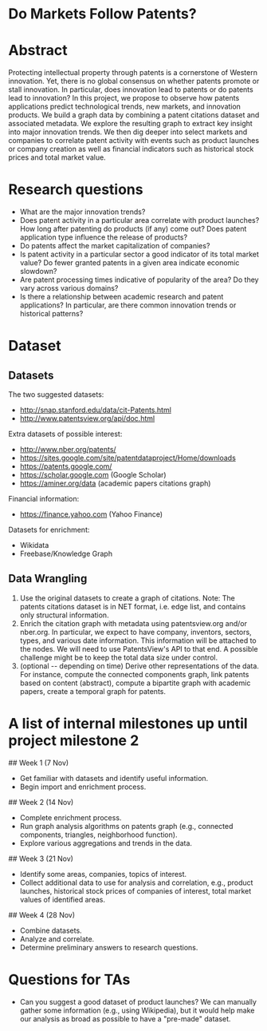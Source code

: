 # Do Markets Follow Patents?

# Abstract

Protecting intellectual property through patents is a cornerstone of Western innovation. Yet, there is no global consensus on whether patents promote or stall innovation. In particular, does innovation lead to patents or do patents lead to innovation? In this project, we propose to observe how patents applications predict technological trends, new markets, and innovation products. We build a graph data by combining a patent citations dataset and associated metadata. We explore the resulting graph to extract key insight into major innovation trends. We then dig deeper into select markets and companies to correlate patent activity with events such as product launches or company creation as well as financial indicators such as historical stock prices and total market value.

# Research questions
* What are the major innovation trends?
* Does patent activity in a particular area correlate with product launches? How long after patenting do products (if any) come out? Does patent application type influence the release of products?
* Do patents affect the market capitalization of companies?
* Is patent activity in a particular sector a good indicator of its total market value? Do fewer granted patents in a given area indicate economic slowdown?
* Are patent processing times indicative of popularity of the area? Do they vary across various domains?
* Is there a relationship between academic research and patent applications? In particular, are there common innovation trends or historical patterns?

# Dataset

## Datasets

The two suggested datasets:

* http://snap.stanford.edu/data/cit-Patents.html
* http://www.patentsview.org/api/doc.html

Extra datasets of possible interest:

* http://www.nber.org/patents/
* https://sites.google.com/site/patentdataproject/Home/downloads
* https://patents.google.com/
* https://scholar.google.com (Google Scholar)
* https://aminer.org/data (academic papers citations graph)

Financial information:

* https://finance.yahoo.com (Yahoo Finance)

Datasets for enrichment:

* Wikidata
* Freebase/Knowledge Graph

## Data Wrangling

1. Use the original datasets to create a graph of citations. Note: The patents citations dataset is in NET format, i.e. edge list, and contains only structural information.
2. Enrich the citation graph with metadata using patentsview.org and/or nber.org. In particular, we expect to have company, inventors, sectors, types, and various date information. This information will be attached to the nodes. We will need to use PatentsView's API to that end. A possible challenge might be to keep the total data size under control.
3. (optional -- depending on time) Derive other representations of the data. For instance, compute the connected components graph, link patents based on content (abstract), compute a bipartite graph with academic papers, create a temporal graph for patents.

# A list of internal milestones up until project milestone 2

## Week 1 (7 Nov)

* Get familiar with datasets and identify useful information.
* Begin import and enrichment process.

## Week 2 (14 Nov)

* Complete enrichment process.
* Run graph analysis algorithms on patents graph (e.g., connected components, triangles, neighborhood function).
* Explore various aggregations and trends in the data.

## Week 3 (21 Nov)

* Identify some areas, companies, topics of interest.
* Collect additional data to use for analysis and correlation, e.g., product launches, historical stock prices of companies of interest, total market values of identified areas.

## Week 4 (28 Nov)

* Combine datasets.
* Analyze and correlate.
* Determine preliminary answers to research questions.

# Questions for TAs

* Can you suggest a good dataset of product launches? We can manually gather some information (e.g., using Wikipedia), but it would help make our analysis as broad as possible to have a "pre-made" dataset.
